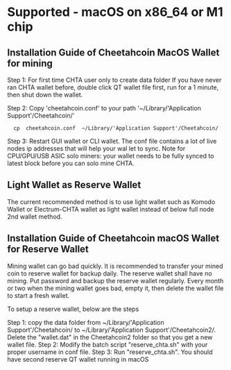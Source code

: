 

# Supported - macOS on x86_64 or M1 chip

## Installation Guide of Cheetahcoin MacOS Wallet for mining

 Step 1: For first time CHTA user only to create data folder
      If you have never ran CHTA wallet before, double click QT wallet file first, run for a 1 minute, then shut down the wallet. 

 Step 2: Copy 'cheetahcoin.conf' to your path '~/Library/'Application Support'/Cheetahcoin/'

```
  cp  cheetahcoin.conf  ~/Library/'Application Support'/Cheetahcoin/
```

 Step 3: Restart GUI wallet or CLI wallet.  The conf file contains a lot of live nodes ip addresses that will help your wal
let to sync. 
     Note for CPU/GPU/USB ASIC solo miners: your wallet needs to be fully synced to latest block before you can solo mine CHTA. 

## Light Wallet as Reserve Wallet

The current recommended method is to use light wallet such as Komodo Wallet or Electrum-CHTA wallet as light wallet instead of below full node 2nd wallet method.

## Installation Guide of Cheetahcoin macOS Wallet for Reserve Wallet

Mining wallet can go bad quickly. It is recommended to transfer your mined coin to reserve wallet for backup daily. 
The reserve wallet shall have no mining. Put password and backup the reserve wallet regularly. 
Every month or two when the mining wallet goes bad, empty it, then delete the wallet file to start a fresh wallet. 

To setup a reserve wallet, below are the steps

Step 1:  copy the data folder from ~/Library/'Application Support'/Cheetahcoin/  to  ~/Library/'Application Support'/Cheetahcoin2/. 
Delete the "wallet.dat"  in the Cheetahcoin2 folder so that you get a new wallet file. 
Step 2:  Modify the batch script "reserve_chta.sh" with your proper username in conf file.
Step 3:  Run "reserve_chta.sh". You should have second reserve QT wallet running in macOS
